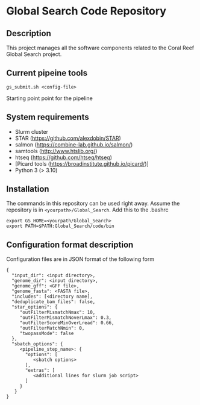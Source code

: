# Global Search Code Repository

## Description

This project manages all the software components related to the
Coral Reef Global Search project.

## Current pipeine tools

```gs_submit.sh <config-file>```

Starting point point for the pipeline

## System requirements

  * Slurm cluster
  * STAR (https://github.com/alexdobin/STAR)
  * salmon (https://combine-lab.github.io/salmon/)
  * samtools (http://www.htslib.org/)
  * htseq (https://github.com/htseq/htseq)
  * [Picard tools (https://broadinstitute.github.io/picard/)]
  * Python 3 (> 3.10)

## Installation

The commands in this repository can be used right away. Assume the 
repository is in `<yourpath>/Global_Search`. Add this to the .bashrc

```
export GS_HOME=<yourpath/Global_Search>
export PATH=$PATH:Global_Search/code/bin
```

## Configuration format description

Configuration files are in JSON format of the following form

```
{
  "input_dir": <input directory>,
  "genome_dir": <input directory>,
  "genome_gff": <GFF file>,
  "genome_fasta": <FASTA file>,
  "includes": [<directory name],
  "deduplicate_bam_files": false,
  "star_options": {
     "outFilterMismatchNmax": 10,
     "outFilterMismatchNoverLmax": 0.3,
     "outFilterScoreMinOverLread": 0.66,
     "outFilterMatchNmin": 0,
     "twopassMode": false
  },
  "sbatch_options": {
     <pipeline_step_name>: {
       "options": [
          <sbatch options>
       ],
       "extras": [
          <additional lines for slurm job script>
       ]
     }
   }
}
```
